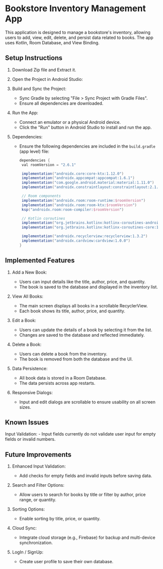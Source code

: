 
# Bookstore Inventory Management App

This application is designed to manage a bookstore's inventory, allowing users to add, view, edit, delete, and persist data related to books. 
The app uses Kotlin, Room Database, and View Binding.



## Setup Instructions

1. Download Zip file and Extract it.

2. Open the Project in Android Studio:


3. Build and Sync the Project:
    - Sync Gradle by selecting "File > Sync Project with Gradle Files".
    - Ensure all dependencies are downloaded.

4. Run the App:
    - Connect an emulator or a physical Android device.
    - Click the "Run" button in Android Studio to install and run the app.

5. Dependencies:
    - Ensure the following dependencies are included in the `build.gradle` (app level) file:
      ```gradle
      dependencies {
       val roomVersion = "2.6.1"

       implementation("androidx.core:core-ktx:1.12.0")
       implementation("androidx.appcompat:appcompat:1.6.1")
       implementation("com.google.android.material:material:1.11.0")
       implementation("androidx.constraintlayout:constraintlayout:2.1.4")

       // Room components
       implementation("androidx.room:room-runtime:$roomVersion")
       implementation("androidx.room:room-ktx:$roomVersion")
       ksp("androidx.room:room-compiler:$roomVersion")

       // Kotlin coroutines
       implementation("org.jetbrains.kotlinx:kotlinx-coroutines-android:1.7.3")
       implementation("org.jetbrains.kotlinx:kotlinx-coroutines-core:1.7.3")

       implementation("androidx.recyclerview:recyclerview:1.3.2")
       implementation("androidx.cardview:cardview:1.0.0")
      }
      ```

## Implemented Features

1. Add a New Book:
    - Users can input details like the title, author, price, and quantity.
    - The book is saved to the database and displayed in the inventory list.

2. View All Books:
    - The main screen displays all books in a scrollable RecyclerView.
    - Each book shows its title, author, price, and quantity.

3. Edit a Book:
    - Users can update the details of a book by selecting it from the list.
    - Changes are saved to the database and reflected immediately.

4. Delete a Book:
    - Users can delete a book from the inventory.
    - The book is removed from both the database and the UI.

5. Data Persistence:
    - All book data is stored in a Room Database.
    - The data persists across app restarts.

6. Responsive Dialogs:
    - Input and edit dialogs are scrollable to ensure usability on all screen sizes.



## Known Issues

Input Validation:
    - Input fields currently do not validate user input for empty fields or invalid numbers.


## Future Improvements

1. Enhanced Input Validation:
    - Add checks for empty fields and invalid inputs before saving data.

2. Search and Filter Options:
    - Allow users to search for books by title or filter by author, price range, or quantity.

3. Sorting Options:
    - Enable sorting by title, price, or quantity.

4. Cloud Sync:
    - Integrate cloud storage (e.g., Firebase) for backup and multi-device synchronization.

5. LogIn / SignUp: 
    - Create user profile to save their own database.

